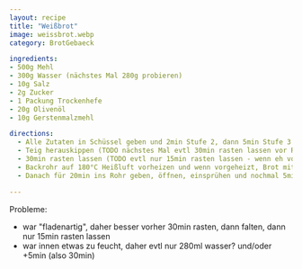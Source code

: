 ```yaml
---
layout: recipe
title: "Weißbrot"
image: weissbrot.webp
category: BrotGebaeck

ingredients:
- 500g Mehl
- 300g Wasser (nächstes Mal 280g probieren)
- 10g Salz
- 2g Zucker
- 1 Packung Trockenhefe
- 20g Olivenöl
- 10g Gerstenmalzmehl

directions:
  - Alle Zutaten in Schüssel geben und 2min Stufe 2, dann 5min Stufe 3 mischen
  - Teig herauskippen (TODO nächstes Mal evtl 30min rasten lassen vor Rollen) und immer wieder einrollen (siehe [Video](https://youtu.be/YNS1V2021mg?t=168)), 90° drehen, einrollen etc (um Spannung aufzubauen)
  - 30min rasten lassen (TODO evtl nur 15min rasten lassen - wenn eh vorher schon 30min und damits weniger fladenartig wird)
  - Backrohr auf 180°C Heißluft vorheizen und wenn vorgeheizt, Brot mit Wasser besprühen und mit etwas Hartweizenmehl bedecken.
  - Danach für 20min ins Rohr geben, öffnen, einsprühen und nochmal 5min im Rohr lassen (TODO evtl nächstes mal nochmal +5min (also in Summe 30))

---
```


Probleme:

- war "fladenartig", daher besser vorher 30min rasten, dann falten, dann nur 15min rasten lassen
- war innen etwas zu feucht, daher evtl nur 280ml wasser? und/oder +5min (also 30min)